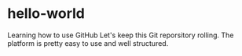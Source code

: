 # hello-world
Learning how to use GitHub
Let's keep this Git reporsitory rolling. The platform is pretty easy to use and well structured.
